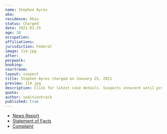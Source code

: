 ```yaml
---
name: Stephen Ayres
aka:
residence: Ohio
status: Charged
date: 2021-01-25
age: 38
occupation:
affiliations:
jurisdiction: Federal
image: 114.jpg
after:
perpwalk:
booking:
courtroom:
layout: suspect
title: Stephen Ayres charged on January 25, 2021
preview: 114.jpg
description: Click for latest case details. Suspects innocent until proven guilty.
quote:
author: seditiontrack
published: true
---
```


- [News Report](https://www.wfmj.com/story/43229774/warren-man-arrested-by-fbi-after-involvement-in-us-capitol-riots)
- [Statement of Facts](https://www.justice.gov/opa/page/file/1360721/download)
- [Complaint](https://www.justice.gov/opa/page/file/1360951/download)